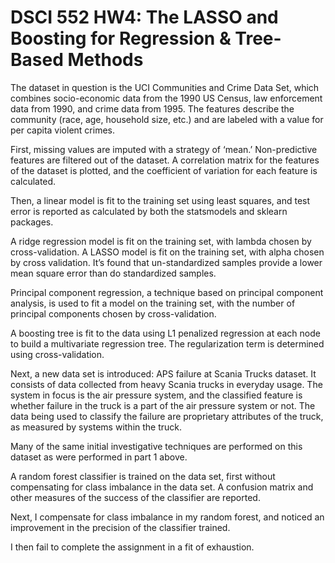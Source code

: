 # DSCI 552 HW4: The LASSO and Boosting for Regression & Tree-Based Methods
The dataset in question is the UCI Communities and Crime Data Set, which combines socio-economic data from the 1990 US Census, law enforcement data from 1990, and crime data from 1995. The features describe the community (race, age, household size, etc.) and are labeled with a value for per capita violent crimes.

First, missing values are imputed with a strategy of ‘mean.’  Non-predictive features are filtered out of the dataset. A correlation matrix for the features of the dataset is plotted, and the coefficient of variation for each feature is calculated.

Then, a linear model is fit to the training set using least squares, and test error is reported as calculated by both the statsmodels and sklearn packages.

A ridge regression model is fit on the training set, with lambda chosen by cross-validation. A LASSO model is fit on the training set, with alpha chosen by cross validation. It’s found that un-standardized samples provide a lower mean square error than do standardized samples.

Principal component regression, a technique based on principal component analysis, is used to fit a model on the training set, with the number of principal components chosen by cross-validation.

A boosting tree is fit to the data using L1 penalized regression at each node to build a multivariate regression tree. The regularization term is determined using cross-validation.

Next, a new data set is introduced: APS failure at Scania Trucks dataset. It consists of data collected from heavy Scania trucks in everyday usage. The system in focus is the air pressure system, and the classified feature is whether failure in the truck is a part of the air pressure system or not. The data being used to classify the failure are proprietary attributes of the truck, as measured by systems within the truck.

Many of the same initial investigative techniques are performed on this dataset as were performed in part 1 above.

A random forest classifier is trained on the data set, first without compensating for class imbalance in the data set. A confusion matrix and other measures of the success of the classifier are reported.

Next, I compensate for class imbalance in my random forest, and noticed an improvement in the precision of the classifier trained.

I then fail to complete the assignment in a fit of exhaustion.
